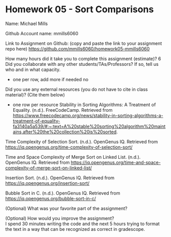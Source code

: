 # Homework 05 - Sort Comparisons

Name: Michael Mills

Github Account name: mmills6060  

Link to Assignment on Github: (copy and paste the link to your assignment repo here)
https://github.com/mmills6060/homework05-mmills6060

How many hours did it take you to complete this assignment (estimate)? 
6
Did you collaborate with any other students/TAs/Professors? If so, tell us who and in what capacity.  
- one per row, add more if needed
no

Did you use any external resources (you do not have to cite in class material)? (Cite them below)  
- one row per resource
Stability in Sorting Algorithms: A Treatment of Equality. (n.d.). FreeCodeCamp. Retrieved from https://www.freecodecamp.org/news/stability-in-sorting-algorithms-a-treatment-of-equality-fa3140a5a539/#:~:text=A%20stable%20sorting%20algorithm%20maintains,after%20the%20collection%20is%20sorted.

Time Complexity of Selection Sort. (n.d.). OpenGenus IQ. Retrieved from https://iq.opengenus.org/time-complexity-of-selection-sort/

Time and Space Complexity of Merge Sort on Linked List. (n.d.). OpenGenus IQ. Retrieved from https://iq.opengenus.org/time-and-space-complexity-of-merge-sort-on-linked-list/

Insertion Sort. (n.d.). OpenGenus IQ. Retrieved from https://iq.opengenus.org/insertion-sort/

Bubble Sort in C. (n.d.). OpenGenus IQ. Retrieved from https://iq.opengenus.org/bubble-sort-in-c/

(Optional) What was your favorite part of the assignment? 

(Optional) How would you improve the assignment?  
I spend 30 minutes writing the code and the next 5 hours trying to format the text in a way that can be recognized as correct in gradescope. 

